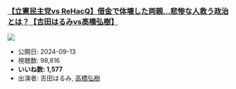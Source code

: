 ### [【立憲民主党vs ReHacQ】借金で体壊した両親…悲惨な人救う政治とは？【吉田はるみvs高橋弘樹】](https://www.youtube.com/watch?v=NklMS4ayNOA)
[![](https://img.youtube.com/vi/NklMS4ayNOA/hqdefault.jpg)](https://www.youtube.com/watch?v=NklMS4ayNOA)
-   公開日: 2024-09-13
-   視聴数: 98,816
-   **いいね数: 1,577**
-   出演者: 吉田はるみ, [高橋弘樹](/rehacq_fan/people/高橋弘樹 "wikilink")
